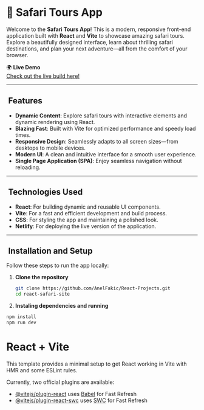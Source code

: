 # 🦁 Safari Tours App

Welcome to the **Safari Tours App**! This is a modern, responsive front-end application built with **React** and **Vite** to showcase amazing safari tours. Explore a beautifully designed interface, learn about thrilling safari destinations, and plan your next adventure—all from the comfort of your browser.

🌍 **Live Demo**\
[Check out the live build here!](https://safaritours.netlify.app)

---

##  Features

- **Dynamic Content**: Explore safari tours with interactive elements and dynamic rendering using React.
- **Blazing Fast**: Built with Vite for optimized performance and speedy load times.
- **Responsive Design**: Seamlessly adapts to all screen sizes—from desktops to mobile devices.
- **Modern UI**: A clean and intuitive interface for a smooth user experience.
- **Single Page Application (SPA)**: Enjoy seamless navigation without reloading.

---

##  Technologies Used

- **React**: For building dynamic and reusable UI components.
- **Vite**: For a fast and efficient development and build process.
- **CSS**: For styling the app and maintaining a polished look.
- **Netlify**: For deploying the live version of the application.

---

##  Installation and Setup

Follow these steps to run the app locally:

1. **Clone the repository**
   ```bash
   git clone https://github.com/AnelFakic/React-Projects.git
   cd react-safari-site
   
2. **Instaling dependencies and running**
```bash
npm install
npm run dev
```




# React + Vite

This template provides a minimal setup to get React working in Vite with HMR and some ESLint rules.

Currently, two official plugins are available:

- [@vitejs/plugin-react](https://github.com/vitejs/vite-plugin-react/blob/main/packages/plugin-react/README.md) uses [Babel](https://babeljs.io/) for Fast Refresh
- [@vitejs/plugin-react-swc](https://github.com/vitejs/vite-plugin-react-swc) uses [SWC](https://swc.rs/) for Fast Refresh
